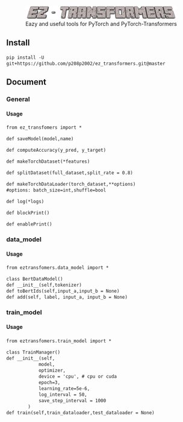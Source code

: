 <p align="center">
    <br>
    <img src="https://github.com/p208p2002/ez-transformers/blob/master/logo.png?raw=true" width="400"/>
    <br>
    Eazy and useful tools for PyTorch and PyTorch-Transformers
<p>

## Install
```
pip install -U git+https://github.com/p208p2002/ez_transformers.git@master
```
## Document
### General
#### Usage
`from ez_transfomers import *`
```
def saveModel(model,name)
```
```
def computeAccuracy(y_pred, y_target)
```
```
def makeTorchDataset(*features)
```
```
def splitDataset(full_dataset,split_rate = 0.8)
```
```
def makeTorchDataLoader(torch_dataset,**options)
#options: batch_size=int,shuffle=bool
```
```
def log(*logs)
```
```
def blockPrint()
```
```
def enablePrint()
```

### data_model
#### Usage
`from eztransfomers.data_model import *`
```
class BertDataModel()
def __init__(self,tokenizer)
def toBertIds(self,input_a,input_b = None)
def add(self, label, input_a, input_b = None)
```

### train_model
#### Usage
`from eztransfomers.train_model import *`
```
class TrainManager()
def __init__(self,
            model,
            optimizer,
            device = 'cpu', # cpu or cuda
            epoch=3,
            learning_rate=5e-6,
            log_interval = 50,
            save_step_interval = 1000
        )
def train(self,train_dataloader,test_dataloader = None)
```
